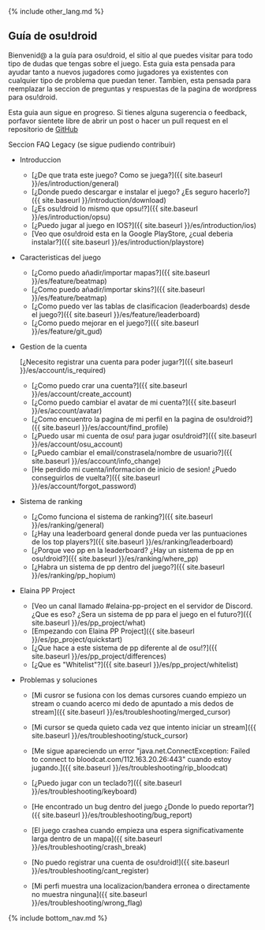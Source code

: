 {% include other_lang.md %}

## Guía de osu!droid

Bienvenid@ a la guía para osu!droid, el sitio al que puedes visitar para todo tipo de dudas que tengas sobre el juego. Esta guia esta pensada para ayudar tanto a nuevos jugadores como jugadores ya existentes con cualquier tipo de problema que puedan tener. Tambien, esta pensada para reemplazar la seccion de preguntas y respuestas de la pagina de wordpress para osu!droid.

Esta guia aun sigue en progreso. Si tienes alguna sugerencia o feedback, porfavor sientete libre de abrir un post o hacer un pull request en el repositorio de [GitHub](https://github.com/NeroYuki/osudroid-guide)

Seccion FAQ Legacy (se sigue pudiendo contribuir)

- Introduccion
    - [¿De que trata este juego? Como se juega?]({{ site.baseurl }}/es/introduction/general)
    - [¿Donde puedo descargar e instalar el juego? ¿Es seguro hacerlo?]({{ site.baseurl }}/introduction/download)
    - [¿Es osu!droid lo mismo que opsu!?]({{ site.baseurl }}/es/introduction/opsu)
    - [¿Puedo jugar al juego en IOS?]({{ site.baseurl }}/es/introduction/ios)
    - [Veo que osu!droid esta en la Google PlayStore, ¿cual deberia instalar?]({{ site.baseurl }}/es/introduction/playstore)

- Caracteristicas del juego
    - [¿Como puedo añadir/importar mapas?]({{ site.baseurl }}/es/feature/beatmap)
    - [¿Como puedo añadir/importar skins?]({{ site.baseurl }}/es/feature/beatmap)
    - [¿Como puedo ver las tablas de clasificacion (leaderboards) desde el juego?]({{ site.baseurl }}/es/feature/leaderboard)
    - [¿Como puedo mejorar en el juego?]({{ site.baseurl }}/es/feature/git_gud)

- Gestion de la cuenta

    [¿Necesito registrar una cuenta para poder jugar?]({{ site.baseurl }}/es/account/is_required)
    - [¿Como puedo crar una cuenta?]({{ site.baseurl }}/es/account/create_account)
    - [¿Como puedo cambiar el avatar de mi cuenta?]({{ site.baseurl }}/es/account/avatar)
    - [¿Como encuentro la pagina de mi perfil en la pagina de osu!droid?]({{ site.baseurl }}/es/account/find_profile)
    - [¿Puedo usar mi cuenta de osu! para jugar osu!droid?]({{ site.baseurl }}/es/account/osu_account)
    - [¿Puedo cambiar el email/constrasela/nombre de usuario?]({{ site.baseurl }}/es/account/info_change)
    - [He perdido mi cuenta/informacion de inicio de sesion! ¿Puedo conseguirlos de vuelta?]({{ site.baseurl }}/es/account/forgot_password)

- Sistema de ranking

    - [¿Como funciona el sistema de ranking?]({{ site.baseurl }}/es/ranking/general)
    - [¿Hay una leaderboard general donde pueda ver las puntuaciones de los top players?]({{ site.baseurl }}/es/ranking/leaderboard)
    - [¿Porque veo pp en la leaderboard? ¿Hay un sistema de pp en osu!droid?]({{ site.baseurl }}/es/ranking/where_pp)
    - [¿Habra un sistema de pp dentro del juego?]({{ site.baseurl }}/es/ranking/pp_hopium)

- Elaina PP Project

    - [Veo un canal llamado #elaina-pp-project en el servidor de Discord. ¿Que es eso? ¿Sera un sistema de pp para el juego en el futuro?]({{ site.baseurl }}/es/pp_project/what)
    - [Empezando con Elaina PP Project]({{ site.baseurl }}/es/pp_project/quickstart)
    - [¿Que hace a este sistema de pp diferente al de osu!?]({{ site.baseurl }}/es/pp_project/differences)
    - [¿Que es "Whitelist"?]({{ site.baseurl }}/es/pp_project/whitelist)

- Problemas y soluciones

    - [Mi cusror se fusiona con los demas cursores cuando empiezo un stream o cuando acerco mi dedo de apuntado a mis dedos de stream]({{ site.baseurl }}/es/troubleshooting/merged_cursor)

    - [Mi cursor se queda quieto cada vez que intento iniciar un stream]({{ site.baseurl }}/es/troubleshooting/stuck_cursor)
    
    - [Me sigue apareciendo un error "java.net.ConnectException: Failed to connect to bloodcat.com/112.163.20.26:443" cuando estoy jugando.]({{ site.baseurl }}/es/troubleshooting/rip_bloodcat)

    - [¿Puedo jugar con un teclado?]({{ site.baseurl }}/es/troubleshooting/keyboard)

    - [He encontrado un bug dentro del juego ¿Donde lo puedo reportar?]({{ site.baseurl }}/es/troubleshooting/bug_report)

    - [El juego crashea cuando empieza una espera significativamente larga dentro de un mapa]({{ site.baseurl }}/es/troubleshooting/crash_break)

    - [No puedo registrar una cuenta de osu!droid!]({{ site.baseurl }}/es/troubleshooting/cant_register)

    - [Mi perfi muestra una localizacion/bandera erronea o directamente no muestra ninguna]({{ site.baseurl }}/es/troubleshooting/wrong_flag)

{% include bottom_nav.md %}